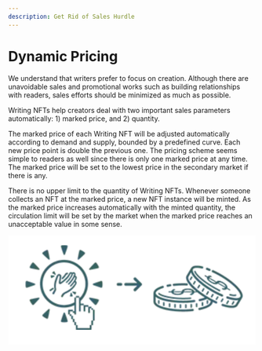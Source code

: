 ```yaml
---
description: Get Rid of Sales Hurdle
---
```


# Dynamic Pricing

We understand that writers prefer to focus on creation. Although there are unavoidable sales and promotional works such as building relationships with readers, sales efforts should be minimized as much as possible.

Writing NFTs help creators deal with two important sales parameters automatically: 1) marked price, and 2) quantity.

The marked price of each Writing NFT will be adjusted automatically according to demand and supply, bounded by a predefined curve. Each new price point is double the previous one. The pricing scheme seems simple to readers as well since there is only one marked price at any time. The marked price will be set to the lowest price in the secondary market if there is any.

There is no upper limit to the quantity of Writing NFTs. Whenever someone collects an NFT at the marked price, a new NFT instance will be minted. As the marked price increases automatically with the minted quantity, the circulation limit will be set by the market when the marked price reaches an unacceptable value in some sense.

![The system sets the marked price and quantity automatically to minimize the sales hurdles for creators](<../../.gitbook/assets/image (24).png>)
